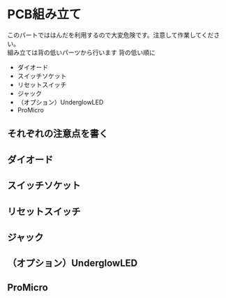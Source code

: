 # PCB組み立て

このパートでははんだを利用するので大変危険です。注意して作業してください。  
組み立ては背の低いパーツから行います
背の低い順に

- ダイオード
- スイッチソケット
- リセットスイッチ
- ジャック
- （オプション）UnderglowLED
- ProMicro

## それぞれの注意点を書く

## ダイオード

## スイッチソケット

## リセットスイッチ

## ジャック

## （オプション）UnderglowLED

## ProMicro
